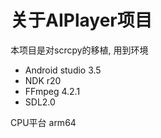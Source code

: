 # 关于AIPlayer项目
本项目是对scrcpy的移植, 用到环境
- Android studio 3.5
- NDK r20
- FFmpeg 4.2.1
- SDL2.0

CPU平台 arm64
